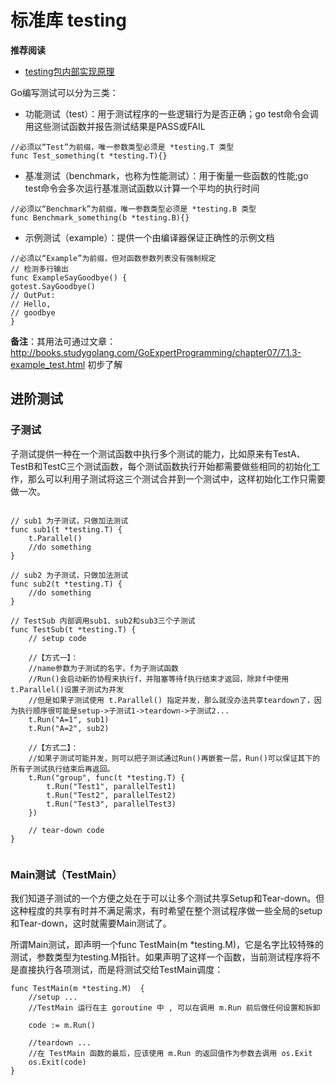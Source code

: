 # 标准库 testing

**推荐阅读**
- [testing包内部实现原理](http://books.studygolang.com/GoExpertProgramming/chapter07/7.3-foreword.html)

Go编写测试可以分为三类：

- 功能测试（test）：用于测试程序的一些逻辑行为是否正确；go test命令会调用这些测试函数并报告测试结果是PASS或FAIL
  
```gotemplate
//必须以“Test”为前缀，唯一参数类型必须是 *testing.T 类型
func Test_something(t *testing.T){}
```
- 基准测试（benchmark，也称为性能测试）：用于衡量一些函数的性能;go test命令会多次运行基准测试函数以计算一个平均的执行时间
  
```gotemplate
//必须以“Benchmark”为前缀，唯一参数类型必须是 *testing.B 类型
func Benchmark_something(b *testing.B){}
```
- 示例测试（example）：提供一个由编译器保证正确性的示例文档
```gotemplate
//必须以“Example”为前缀，但对函数参数列表没有强制规定
// 检测多行输出
func ExampleSayGoodbye() {
gotest.SayGoodbye()
// OutPut:
// Hello,
// goodbye
}
```
**备注**：其用法可通过文章：http://books.studygolang.com/GoExpertProgramming/chapter07/7.1.3-example_test.html 初步了解


## 进阶测试

### 子测试

子测试提供一种在一个测试函数中执行多个测试的能力，比如原来有TestA、TestB和TestC三个测试函数，每个测试函数执行开始都需要做些相同的初始化工作，那么可以利用子测试将这三个测试合并到一个测试中，这样初始化工作只需要做一次。
```gotemplate

// sub1 为子测试，只做加法测试
func sub1(t *testing.T) {
    t.Parallel()
    //do something
}

// sub2 为子测试，只做加法测试
func sub2(t *testing.T) {
    //do something
}

// TestSub 内部调用sub1、sub2和sub3三个子测试
func TestSub(t *testing.T) {
    // setup code

    //【方式一】：
    //name参数为子测试的名字，f为子测试函数
    //Run()会启动新的协程来执行f，并阻塞等待f执行结束才返回，除非f中使用t.Parallel()设置子测试为并发
    //但是如果子测试使用 t.Parallel() 指定并发，那么就没办法共享teardown了，因为执行顺序很可能是setup->子测试1->teardown->子测试2...
    t.Run("A=1", sub1)
    t.Run("A=2", sub2)

    //【方式二】：
    //如果子测试可能并发，则可以把子测试通过Run()再嵌套一层，Run()可以保证其下的所有子测试执行结束后再返回。
    t.Run("group", func(t *testing.T) {
        t.Run("Test1", parallelTest1)
        t.Run("Test2", parallelTest2)
        t.Run("Test3", parallelTest3)
    })

    // tear-down code
}


```


### Main测试（TestMain）

我们知道子测试的一个方便之处在于可以让多个测试共享Setup和Tear-down。但这种程度的共享有时并不满足需求，有时希望在整个测试程序做一些全局的setup和Tear-down，这时就需要Main测试了。

所谓Main测试，即声明一个func TestMain(m *testing.M)，它是名字比较特殊的测试，参数类型为testing.M指针。如果声明了这样一个函数，当前测试程序将不是直接执行各项测试，而是将测试交给TestMain调度：

```gotemplate
func TestMain(m *testing.M)  {
	//setup ...
    //TestMain 运行在主 goroutine 中 , 可以在调用 m.Run 前后做任何设置和拆卸

	code := m.Run()

	//teardown ...
    //在 TestMain 函数的最后，应该使用 m.Run 的返回值作为参数去调用 os.Exit
	os.Exit(code)
}
```